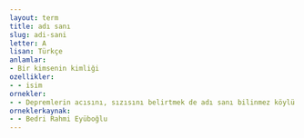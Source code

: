 ```yaml
---
layout: term
title: adı sanı
slug: adi-sani
letter: A
lisan: Türkçe
anlamlar:
- Bir kimsenin kimliği
ozellikler:
- - isim
ornekler:
- - Depremlerin acısını, sızısını belirtmek de adı sanı bilinmez köylü şairlere düşer.
orneklerkaynak:
- - Bedri Rahmi Eyüboğlu
---
```

